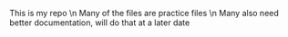 This is my repo \n
Many of the files are practice files  \n
Many also need better documentation, will do that at a later date
